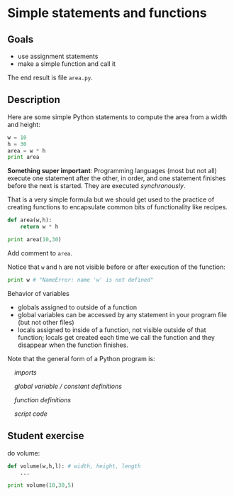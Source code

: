 # Simple statements and functions

## Goals

* use assignment statements
* make a simple function and call it

The end result is file `area.py`.

## Description

Here are some simple Python statements to compute the area from a width and height:

```python
w = 10
h = 30
area = w * h
print area
```

**Something super important**: Programming languages (most but not all) execute one statement after the other, in order, and one statement finishes before the next is started. They are executed *synchronously*.

That is a very simple formula but we should get used to the practice of creating functions to encapsulate common bits of functionality like recipes.
 
```python
def area(w,h):
    return w * h

print area(10,30)
```

Add comment to `area`.

Notice that `w` and `h` are not visible before or after execution of the function:

```python
print w # "NameError: name 'w' is not defined"
```

Behavior of variables

* globals assigned to outside of a function
* global variables can be accessed by any statement in your program file (but not other files)
* locals assigned to inside of a function, not visible outside of that function; locals get created each time we call the function and they disappear when the function finishes.

Note that the general form of a Python program is:

&nbsp;&nbsp;&nbsp;&nbsp;*imports*

&nbsp;&nbsp;&nbsp;&nbsp;*global variable / constant definitions*

&nbsp;&nbsp;&nbsp;&nbsp;*function definitions*

&nbsp;&nbsp;&nbsp;&nbsp;*script code*

## Student exercise

do volume:

```python
def volume(w,h,l): # width, height, length
    ...

print volume(10,30,5)
```
